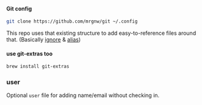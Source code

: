 #### Git config

```sh
git clone https://github.com/mrgnw/git ~/.config
```

This repo uses that existing structure to add easy-to-reference files around that. (Basically [ignore](ignore) & [alias](alias))

#### use git-extras too

```sh
brew install git-extras
```

### user

Optional `user` file for adding name/email without checking in.

